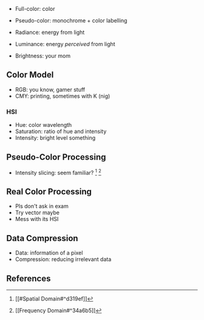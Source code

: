 - Full-color: color
- Pseudo-color: monochrome + color labelling

- Radiance: energy from light 
- Luminance: energy _perceived_ from light
- Brightness: your mom

## Color Model

- RGB: you know, gamer stuff
- CMY: printing, sometimes with K (nig)

### HSI

- Hue: color wavelength
- Saturation: ratio of hue and intensity
- Intensity: bright level something

## Pseudo-Color Processing

- Intensity slicing: seem familiar? [^1] [^2] 

## Real Color Processing

- Pls don't ask in exam
- Try vector maybe
- Mess with its HSI

## Data Compression

- Data: information of a pixel
- Compression: reducing irrelevant data

## References

[^1]: [[#Spatial Domain#^d319ef]] 
[^2]: [[Frequency Domain#^34a6b5]]